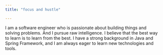 ```yaml
---
title: "focus and hustle"

---
```


I am a software engineer who is passionate about building things and solving problems.
And I pursue raw intelligence. I believe that the best way to learn is to learn from the best.
I have a strong background in Java and Spring Framework, and I am always eager to learn new technologies and tools.
